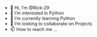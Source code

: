 - 👋 Hi, I’m @Rick-29
- 👀 I’m interested in Python
- 🌱 I’m currently learning Python
- 💞️ I’m looking to collaborate on Projects
- 📫 How to reach me ...

<!---
Rick-29/Rick-29 is a ✨ special ✨ repository because its `README.md` (this file) appears on your GitHub profile.
You can click the Preview link to take a look at your changes.
--->
